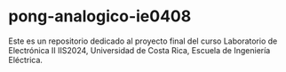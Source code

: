 # pong-analogico-ie0408
Este es un repositorio dedicado al proyecto final del curso Laboratorio de Electrónica II IIS2024, Universidad de Costa Rica, Escuela de Ingeniería Eléctrica.
